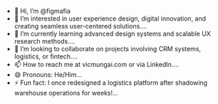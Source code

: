 - 👋 Hi, I’m @figmafia
- 👀 I’m interested in user experience design, digital innovation, and creating seamless user-centered solutions....
- 🌱 I’m currently learning advanced design systems and scalable UX research methods....
- 💞️ I’m looking to collaborate on projects involving CRM systems, logistics, or fintech....
- 📫 How to reach me at vicmungai.com or via LinkedIn....
- 😄 Pronouns: He/Him...
- ⚡ Fun fact: I once redesigned a logistics platform after shadowing warehouse operations for weeks!...

<!---
figmafia/figmafia is a ✨ special ✨ repository because its `README.md` (this file) appears on your GitHub profile.
You can click the Preview link to take a look at your changes.
--->
